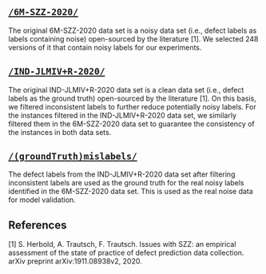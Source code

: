 ## [`/6M-SZZ-2020/`](https://github.com/DissertationReview/NoiseDetection/tree/main/DataSets/6M-SZZ-2020/)
The original 6M-SZZ-2020 data set is a noisy data set (i.e., defect labels as labels containing noise) open-sourced by the literature [1]. We selected 248 versions of it that contain noisy labels for our experiments.

## [`/IND-JLMIV+R-2020/`](https://github.com/DissertationReview/NoiseDetection/tree/main/DataSets/IND-JLMIV+R-2020/)
The original IND-JLMIV+R-2020 data set is a clean data set (i.e., defect labels as the ground truth) open-sourced by the literature [1]. On this basis, we filtered inconsistent labels to further reduce potentially noisy labels. For the instances filtered in the IND-JLMIV+R-2020 data set, we similarly filtered them in the 6M-SZZ-2020 data set to guarantee the consistency of the instances in both data sets.

## [`/(groundTruth)mislabels/`](https://github.com/DissertationReview/NoiseDetection/tree/main/DataSets/(groundTruth)mislabels/)
The defect labels from the IND-JLMIV+R-2020 data set after filtering inconsistent labels are used as the ground truth for the real noisy labels identified in the 6M-SZZ-2020 data set. This is used as the real noise data for model validation.

## References
[1]	S. Herbold, A. Trautsch, F. Trautsch. Issues with SZZ: an empirical assessment of the state of practice of defect prediction data collection. arXiv preprint arXiv:1911.08938v2, 2020.